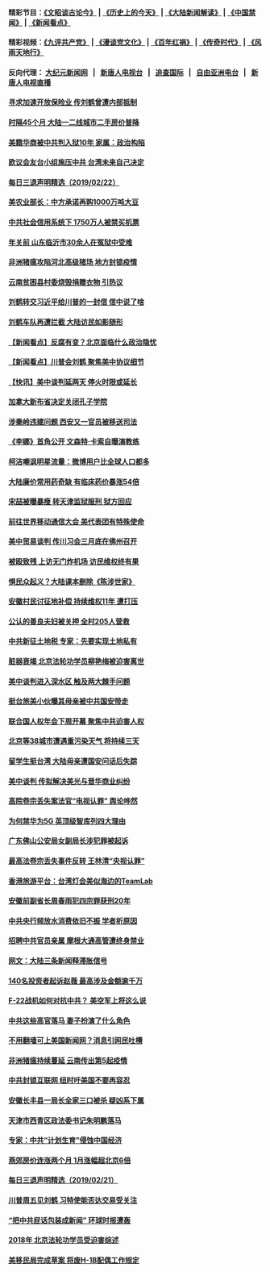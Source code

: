 #### 精彩节目：[《文昭谈古论今》](http://155.138.205.71/wenzhao) | [《历史上的今天》](http://155.138.205.71/today-in-history) | [《大陆新闻解读》](http://155.138.205.71/ntdtv-comedy) | [《中国禁闻》](http://155.138.205.71/ntdtv-news) | [《新闻看点》](http://155.138.205.71/news-insight) 

 #### 精彩视频：[《九评共产党》](http://155.138.205.71:10000/videos/jiuping) | [《漫谈党文化》](http://155.138.205.71:10000/videos/mtdwh) | [《百年红祸》](http://155.138.205.71:10000/videos/bnhh) | [《传奇时代》](http://155.138.205.71:10000/videos/legend) | [《风雨天地行》](http://155.138.205.71:10000/videos/fytdx) 

 #### 反向代理： [大纪元新闻网](http://155.138.205.71:10080/) &nbsp;&nbsp;|&nbsp;&nbsp; [新唐人电视台](http://155.138.205.71:8000/) &nbsp;&nbsp;|&nbsp;&nbsp; [追查国际](http://155.138.205.71:10010/) &nbsp;&nbsp;|&nbsp;&nbsp; [自由亚洲电台](http://155.138.205.71:9800/) &nbsp;&nbsp;|&nbsp;&nbsp; [新唐人电视直播](http://155.138.205.71/) 

#### [寻求加速开放保险业 传刘鹤曾遭内部抵制](../pages/nsc413/n11065430.md?t=02230637) 

#### [时隔45个月 大陆一二线城市二手房价普降](../pages/nsc413/n11065172.md?t=02230637) 

#### [美籍华商被中共判入狱10年 家属：政治构陷](../pages/nsc413/n11064869.md?t=02230637) 

#### [欧议会友台小组施压中共 台湾未来自己决定](../pages/nsc413/n11065283.md?t=02230637) 

#### [每日三退声明精选（2019/02/22）](../pages/nsc413/n11065341.md?t=02230637) 

#### [美农业部长：中方承诺再购1000万吨大豆](../pages/nsc413/n11065292.md?t=02230637) 

#### [中共社会信用系统下 1750万人被禁买机票](../pages/nsc413/n11065156.md?t=02230637) 

#### [年关前 山东临沂市30余人在冤狱中受难](../pages/nsc413/n11064952.md?t=02230637) 

#### [非洲猪瘟攻陷河北高级猪场 地方封锁疫情](../pages/nsc413/n11064745.md?t=02230637) 

#### [云南贫困县村委烧毁捐赠衣物 引热议](../pages/nsc413/n11064978.md?t=02230637) 

#### [刘鹤转交习近平给川普的一封信 信中说了啥](../pages/nsc413/n11065005.md?t=02230637) 

#### [刘鹤车队再遭拦截 大陆访民如影随形](../pages/nsc413/n11064859.md?t=02230637) 

#### [【新闻看点】反腐有变？北京面临什么政治隐忧](../pages/nsc413/n11064244.md?t=02230637) 

#### [【新闻看点】川普会刘鹤 聚焦美中协议细节](../pages/nsc413/n11064522.md?t=02230637) 

#### [【快讯】美中谈判延两天 停火时限或延长](../pages/nsc413/n11064736.md?t=02230637) 

#### [加拿大新布省决定关闭孔子学院](../pages/nsc413/n11064888.md?t=02230637) 

#### [涉秦岭违建问题 西安又一官员被移送司法](../pages/nsc413/n11064711.md?t=02230637) 

#### [《李娜》首角公开 文森特·卡索自曝演教练](../pages/nsc413/n11064619.md?t=02230637) 

#### [柯洁嘲讽明星流量：微博用户比全球人口都多](../pages/nsc413/n11064377.md?t=02230637) 

#### [大陆廉价常用药奇缺 有临床药价暴涨54倍](../pages/nsc413/n11064499.md?t=02230637) 

#### [宋喆被曝暴瘦 转天津监狱服刑 狱方回应](../pages/nsc413/n11064643.md?t=02230637) 

#### [前往世界移动通信大会 美代表团有特殊使命](../pages/nsc413/n11064423.md?t=02230637) 

#### [美中贸易谈判 传川习会三月底在佛州召开](../pages/nsc413/n11064654.md?t=02230637) 

#### [被殴致残 上访无门炸机场 访民维权终有果](../pages/nsc413/n11064444.md?t=02230637) 

#### [惧民众起义？大陆课本删除《陈涉世家》](../pages/nsc413/n11064603.md?t=02230637) 

#### [安徽村民讨征地补偿 持续维权11年 遭打压](../pages/nsc413/n11064578.md?t=02230637) 

#### [公认的善良夫妇被关押 全村205人营救](../pages/nsc413/n11063860.md?t=02230637) 

#### [中共新征土地税 专家：先要实现土地私有](../pages/nsc413/n11064426.md?t=02230637) 

#### [脏器衰竭 北京法轮功学员柳艳梅被迫害离世](../pages/nsc413/n11063423.md?t=02230637) 

#### [美中谈判进入深水区 触及两大棘手问题](../pages/nsc413/n11064523.md?t=02230637) 

#### [挺台旅美小伙曝其母亲被中共国安带走](../pages/nsc413/n11064049.md?t=02230637) 

#### [联合国人权年会下周开幕 聚焦中共迫害人权](../pages/nsc413/n11064400.md?t=02230637) 

#### [北京等38城市遭遇重污染天气 将持续三天](../pages/nsc413/n11064141.md?t=02230637) 

#### [留学生挺台湾 大陆母亲遭国安问话后失踪](../pages/nsc413/n11064310.md?t=02230637) 

#### [美中谈判 传拟解决美光与晋华商业纠纷](../pages/nsc413/n11064263.md?t=02230637) 

#### [高院卷宗丢失案法官“电视认罪” 舆论哗然](../pages/nsc413/n11064203.md?t=02230637) 

#### [为何禁华为5G 英顶级智库列四大理由](../pages/nsc413/n11064207.md?t=02230637) 


#### [广东佛山公安局女副局长涉犯罪被起诉](../pages/nsc413/n11063948.md?t=02230637) 

#### [最高法卷宗丢失事件反转 王林清“央视认罪”](../pages/nsc413/n11063694.md?t=02230637) 

#### [香港旅游平台：台湾灯会美似海边的TeamLab](../pages/nsc413/n11063628.md?t=02230637) 

#### [安徽前副省长周春雨犯四宗罪获刑20年](../pages/nsc413/n11063556.md?t=02230637) 

#### [中共央行频放水消费依旧不振 学者析原因](../pages/nsc413/n11062666.md?t=02230637) 

#### [招聘中共官员亲属 摩根大通高管遭终身禁业](../pages/nsc413/n11062061.md?t=02230637) 

#### [网文：大陆三条新闻释滞胀信号](../pages/nsc413/n11063416.md?t=02230637) 

#### [140名投资者起诉赵薇 最高涉及金额逾千万](../pages/nsc413/n11062579.md?t=02230637) 

#### [F-22战机如何对抗中共？ 美空军上将这么说](../pages/nsc413/n11063375.md?t=02230637) 

#### [中共这些高官落马 妻子扮演了什么角色](../pages/nsc413/n11063142.md?t=02230637) 

#### [不用翻墙可上美国新闻网？消息引网民吐槽](../pages/nsc413/n11062958.md?t=02230637) 

#### [非洲猪瘟持续蔓延 云南传出第5起疫情](../pages/nsc413/n11063121.md?t=02230637) 

#### [中共封锁互联网 纽时吁美国不要再容忍](../pages/nsc413/n11062683.md?t=02230637) 

#### [安徽长丰县一局长全家三口被杀 疑凶系下属](../pages/nsc413/n11062943.md?t=02230637) 

#### [天津市西青区政法委书记朱明鹏落马](../pages/nsc413/n11060325.md?t=02230637) 

#### [专家：中共“计划生育”侵蚀中国经济](../pages/nsc413/n11061655.md?t=02230637) 

#### [燕郊房价连涨两个月 1月涨幅超北京6倍](../pages/nsc413/n11062030.md?t=02230637) 

#### [每日三退声明精选（2019/02/21）](../pages/nsc413/n11062672.md?t=02230637) 

#### [川普周五见刘鹤 习特使能否达交易受关注](../pages/nsc413/n11062258.md?t=02230637) 

#### [“把中共屁话包装成新闻” 环球时报遭轰](../pages/nsc413/n11061889.md?t=02230637) 

#### [2018年 北京法轮功学员受迫害综述](../pages/nsc413/n11060602.md?t=02230637) 

#### [美移民局完成草案 将废H-1B配偶工作规定](../pages/nsc413/n11061934.md?t=02230637) 

